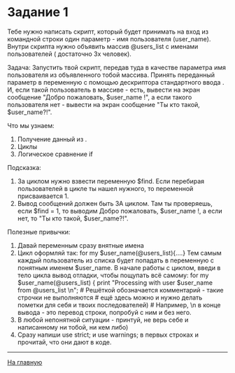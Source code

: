 # Задание 1
Тебе нужно написать скрипт, который будет принимать на вход из командной строки один параметр - имя пользователя (user_name). Внутри скрипта нужно объявить массив @users_list с именами пользователей ( достаточно 3х человек).

Задача:
Запустить твой скрипт, передав туда в качестве параметра имя пользователя из объявленного тобой массива.
Принять переданный параметр в переменную с помощью дескриптора стандартного ввода <STDIN>.
И, если такой пользователь в массиве - есть, вывести на экран сообщение "Добро пожаловать, $user_name !", а если такого пользователя нет - вывести на экран сообщение "Ты кто такой, $user_name?!".

Что мы узнаем:
1. Получение данный из <STDIN>.
2. Циклы
3. Логическое сравнение if

Подсказка:
1. За циклом нужно взвести переменную $find. Если перебирая пользователей в цикле ты нашел нужного, то переменной присваивается 1.
2. Вывод сообщений должен быть ЗА циклом. Там ты проверяешь, если $find = 1, то выводим Добро пожаловать, $user_name !, а если нет, то "Ты кто такой, $user_name?!".

Полезные привычки:
1. Давай переменным сразу внятные имена
2. Цикл оформляй так: for my $user_name(@users_list){....} Тем самым каждый пользователь из списка будет попадать в переменную с понятным именем $user_name. В начале работы с циклом, введи в тело цикла вывод отладки, чтобы пощупать всё самому: 
for my $user_name(@users_list) {
    print "Processing with user $user_name from \@users_list \n";
    \# Решёткой обозначается комментарий - такие строчки не выполняются
    \# ещё здесь можно и нужно делать пометки для себя и твоих последователей)
    \# Например, \n в конце вывода - это перевод строки, попробуй с ним и без него.
3. В любой непонятной ситуации - принтуй, не верь себе и написанному ни тобой, ни кем либо)
4. Сразу напиши use strict; и use warnings; в первых строках и прочитай, что они дают в коде.
---
[На главную](../README.md)
